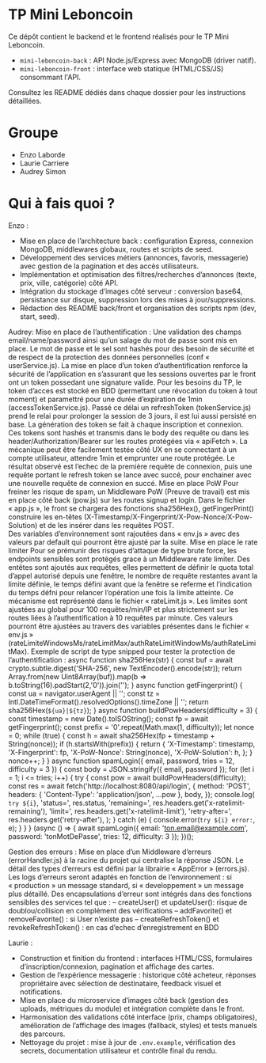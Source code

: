 # TP Mini Leboncoin

Ce dépôt contient le backend et le frontend réalisés pour le TP Mini Leboncoin.

- `mini-leboncoin-back` : API Node.js/Express avec MongoDB (driver natif).
- `mini-leboncoin-front` : interface web statique (HTML/CSS/JS) consommant l'API.

Consultez les README dédiés dans chaque dossier pour les instructions détaillées.

# Groupe 

- Enzo Laborde
- Laurie Carriere
- Audrey Simon

# Qui à fais quoi ?

Enzo :
- Mise en place de l’architecture back : configuration Express, connexion MongoDB, middlewares globaux, routes et scripts de seed.
- Développement des services métiers (annonces, favoris, messagerie) avec gestion de la pagination et des accès utilisateurs.
- Implémentation et optimisation des filtres/recherches d’annonces (texte, prix, ville, catégorie) côté API.
- Intégration du stockage d’images côté serveur : conversion base64, persistance sur disque, suppression lors des mises à jour/suppressions.
- Rédaction des README back/front et organisation des scripts npm (dev, start, seed).

Audrey:
Mise en place de l’authentification :
Une validation des champs email/name/password ainsi qu’un salage du mot de passe sont mis en place. Le mot de passe et le sel sont hashés pour des besoin de sécurité et de respect de la protection des données personnelles (conf « userService.js).
La mise en place d’un token d’authentification renforce la sécurité de l’application en s’assurant que les sessions ouvertes par le front ont un token possedant une signature valide.  Pour les besoins du TP, le token d’acces est stocké en BDD (permettant une révocation du token à tout moment) et paramettré pour une durée d’expiration de 1min (accessTokenService.js). Passé ce délai un refreshToken  (tokenService.js) prend le relai pour prolonger la session de 3 jours, il est lui aussi persisté en base. La génération des token se fait à chaque inscription et connexion. Ces tokens sont hashés et transmis dans le body des requête ou dans  les header/Authorization/Bearer sur les routes protégées via « apiFetch ».
La mécanique peut être facilement testée côté UX en se connectant à un compte utilisateur, attendre 1min et emprunter une route protégée. Le résultat observé est l’echec de la première requête de connexion, puis une requête portant le refresh token se lance avec succé, pour enchainer avec une nouvelle requête de connexion en succé.
Mise en place PoW 
Pour freiner les risque de spam, un Middleware PoW (Preuve de travail) est mis en place côté back (pow.js)  sur les routes signup et login. 
Dans le fichier « app.js », le front se chargera des fonctions sha256Hex(),  getFingerPrint() construire les en-têtes (X-Timestamp/X-Fingerprint/X-Pow-Nonce/X-Pow-Solution) et de les insérer dans les requêtes POST.  
Des variables d’environnement sont rajoutées dans « env.js » avec des valeurs par default qui pourront être ajusté par la suite.
Mise en place le rate limiter
Pour se prémunir des risques d’attaque de type brute force, les endpoints sensibles sont protégés grace à un Middleware rate limiter. Des entêtes sont ajoutés aux requêtes, elles permettent de définir le quota total d’appel autorisé depuis une fenêtre, le nombre de requête restantes avant la limite définie, le temps défini avant que la fenêtre se referme et l’indication du temps défni pour relancer l’opération une fois la limite atteinte. Ce mécanisme est représenté dans le fichier « rateLimit.js ». Les limites sont  ajustées au global pour 100 requêtes/min/IP et plus strictement sur les routes liées à l’authentification à 10 requêtes par minute. 
Ces valeurs pourront être ajustées au travers des variables présentes dans le fichier « env.js » (rateLimiteWindowsMs/rateLimitMax/authRateLimitWindowMs/authRateLimitMax).
Exemple de script de type snipped pour tester  la protection de l’authentification :
async function sha256Hex(str) {
  const buf = await crypto.subtle.digest('SHA-256', new TextEncoder().encode(str));
  return Array.from(new Uint8Array(buf)).map(b => b.toString(16).padStart(2,'0')).join('');
}
async function getFingerprint() {
  const ua = navigator.userAgent || '';
  const tz = Intl.DateTimeFormat().resolvedOptions().timeZone || '';
  return sha256Hex(`${ua}|${tz}`);
}
async function buildPowHeaders(difficulty = 3) {
  const timestamp = new Date().toISOString();
  const fp = await getFingerprint();
  const prefix = '0'.repeat(Math.max(1, difficulty));
  let nonce = 0;
  while (true) {
    const h = await sha256Hex(fp + timestamp + String(nonce));
    if (h.startsWith(prefix)) {
      return {
        'X-Timestamp': timestamp,
        'X-Fingerprint': fp,
        'X-PoW-Nonce': String(nonce),
        'X-PoW-Solution': h,
      };
    }
    nonce++;
  }
}
async function spamLogin({ email, password, tries = 12, difficulty = 3 }) {
  const body = JSON.stringify({ email, password });
  for (let i = 1; i <= tries; i++) {
    try {
      const pow = await buildPowHeaders(difficulty);
      const res = await fetch('http://localhost:8080/api/login', {
        method: 'POST',
        headers: { 'Content-Type': 'application/json', ...pow },
        body,
      });
      console.log(
        `try ${i}`,
        'status=', res.status,
        'remaining=', res.headers.get('x-ratelimit-remaining'),
        'limit=', res.headers.get('x-ratelimit-limit'),
        'retry-after=', res.headers.get('retry-after'),
      );
    } catch (e) {
      console.error(`try ${i} error:`, e);
    }
  }
}
(async () => {
  await spamLogin({ email: 'ton.email@example.com', password: 'tonMotDePasse', tries: 12, difficulty: 3 });
})();


Gestion des erreurs :
Mise en place d’un Middleware d’erreurs (errorHandler.js) à la racine du projet qui centralise la réponse JSON. Le détail des types d’erreurs est défini par la librairie « AppError » (errors.js). Les logs d’erreurs seront adaptés en fonction de l’environnement : si « production » un message standard, si « developpement » un message plus détaillé.
Des encapsulations d’erreur sont intégrés dans des fonctions sensibles des services tel que :
–	createUser() et updateUser(): risque de doublou/collision en complément des vérifications
–	addFavorite() et removeFavorite() : si User n’existe pas
–	createRefreshToken() et revokeRefreshToken() : en cas d’echec d’enregistrement en BDD



Laurie :
- Construction et finition du frontend : interfaces HTML/CSS, formulaires d’inscription/connexion, pagination et affichage des cartes.
- Gestion de l’expérience messagerie : historique côté acheteur, réponses propriétaire avec sélection de destinataire, feedback visuel et notifications.
- Mise en place du microservice d’images côté back (gestion des uploads, métriques du module) et intégration complète dans le front.
- Harmonisation des validations côté interface (prix, champs obligatoires), amélioration de l’affichage des images (fallback, styles) et tests manuels des parcours.
- Nettoyage du projet : mise à jour de `.env.example`, vérification des secrets, documentation utilisateur et contrôle final du rendu.
